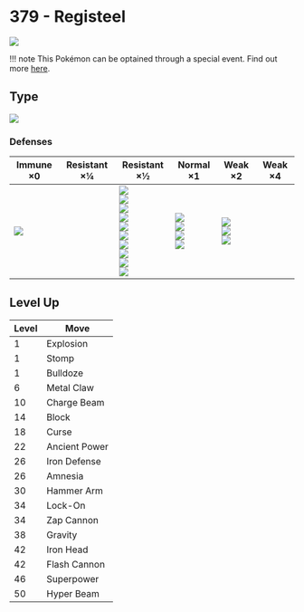 # 379 - Registeel
![][379]

!!! note
    This Pokémon can be optained through a special event. Find out more [here](../../special_events/#registeel).

## Type

![][steel]

### Defenses

Immune ×0       | Resistant ×¼ | Resistant ×½                                                                                                                                 | Normal ×1                                                  | Weak ×2                                       | Weak ×4
---             | ---          | ---                                                                                                                                          | ---                                                        | ---                                           | ---
![][poison]<br> | &nbsp;       | ![][normal]<br>![][flying]<br>![][rock]<br>![][bug]<br>![][steel]<br>![][grass]<br>![][psychic]<br>![][ice]<br>![][dragon]<br>![][fairy]<br> | ![][ghost]<br>![][water]<br>![][electric]<br>![][dark]<br> | ![][fighting]<br>![][ground]<br>![][fire]<br> | &nbsp;

## Level Up

Level | Move
---   | ---
1     | Explosion
1     | Stomp
1     | Bulldoze
6     | Metal Claw
10    | Charge Beam
14    | Block
18    | Curse
22    | Ancient Power
26    | Iron Defense
26    | Amnesia
30    | Hammer Arm
34    | Lock-On
34    | Zap Cannon
38    | Gravity
42    | Iron Head
42    | Flash Cannon
46    | Superpower
50    | Hyper Beam

[379]: ../img/pokemon/379.png
[normal]: ../img/types/normal.png
[fire]: ../img/types/fire.png
[fighting]: ../img/types/fighting.png
[water]: ../img/types/water.png
[flying]: ../img/types/flying.png
[grass]: ../img/types/grass.png
[poison]: ../img/types/poison.png
[electric]: ../img/types/electric.png
[ground]: ../img/types/ground.png
[psychic]: ../img/types/psychic.png
[rock]: ../img/types/rock.png
[ice]: ../img/types/ice.png
[bug]: ../img/types/bug.png
[dragon]: ../img/types/dragon.png
[ghost]: ../img/types/ghost.png
[dark]: ../img/types/dark.png
[steel]: ../img/types/steel.png
[fairy]: ../img/types/fairy.png
